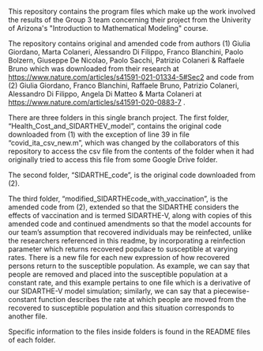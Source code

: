 This repository contains the program files which make up the work involved the results of the Group 3 team concerning their project from the Univerity of Arizona's "Introduction to Mathematical Modeling" course.

The repository contains original and amended code from authors (1) Giulia Giordano, Marta Colaneri, Alessandro Di Filippo, Franco Blanchini, Paolo Bolzern, Giuseppe De Nicolao, Paolo Sacchi, Patrizio Colaneri & Raffaele Bruno which was downloaded from their research at https://www.nature.com/articles/s41591-021-01334-5#Sec2 and code from (2) Giulia Giordano, Franco Blanchini, Raffaele Bruno, Patrizio Colaneri, Alessandro Di Filippo, Angela Di Matteo & Marta Colaneri at https://www.nature.com/articles/s41591-020-0883-7 .

There are three folders in this single branch project. The first folder, “Health_Cost_and_SIDARTHEV_model”, contains the original code downloaded from (1) with the exception of line 39 in file “covid_ita_csv_new.m”, which was changed by the collaborators of this repository to access the csv file from the contents of the folder when it had originally tried to access this file from some Google Drive folder. 

The second folder, “SIDARTHE_code”, is the original code downloaded from (2). 

The third folder, “modified_SIDARTHEcode_with_vaccination”, is the amended code from (2), extended so that the SIDARTHE considers the effects of vaccination and is termed SIDARTHE-V, along with copies of this amended code and continued amendments so that the model accounts for our team’s assumption that recovered individuals may be reinfected, unlike the researchers referenced in this readme, by incorporating a reinfection parameter which returns recovered populace to susceptible at varying rates. There is a new file for each new expression of how recovered persons return to the susceptible population. As example, we can say that people are removed and placed into the susceptible population at a constant rate, and this example pertains to one file which is a derivative of our SIDARTHE-V model simulation; similarly, we can say that a piecewise-constant function describes the rate at which people are moved from the recovered to susceptible population and this situation corresponds to another file.

Specific information to the files inside folders is found in the README files of each folder.
